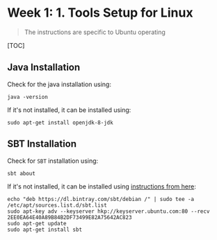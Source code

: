 # Week 1: 1. Tools Setup for Linux

> The instructions are specific to Ubuntu operating 

[TOC]

## Java Installation

Check for the java installation using:

```shell
java -version
```

If it's not installed, it can be installed using:

```shell
sudo apt-get install openjdk-8-jdk
```



## SBT Installation

Check for `SBT` installation using:

```shell
sbt about
```

If it's not installed, it can be installed using [instructions from here](http://www.scala-sbt.org/release/docs/Installing-sbt-on-Linux.html):

```shell
echo "deb https://dl.bintray.com/sbt/debian /" | sudo tee -a /etc/apt/sources.list.d/sbt.list
sudo apt-key adv --keyserver hkp://keyserver.ubuntu.com:80 --recv 2EE0EA64E40A89B84B2DF73499E82A75642AC823
sudo apt-get update
sudo apt-get install sbt
```

